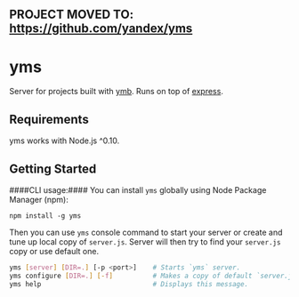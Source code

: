 PROJECT MOVED TO: https://github.com/yandex/yms
------------

yms
======

Server for projects built with [ymb](https://www.npmjs.org/package/ymb). Runs on top of [express](http://expressjs.com/).

Requirements
------------
yms works with Node.js ^0.10.

Getting Started
---------------
####CLI usage:####
You can install `yms` globally using Node Package Manager (npm):

    npm install -g yms

Then you can use `yms` console command to start your server or create and tune up local copy of `server.js`.
Server will then try to find your `server.js` copy or use default one.

````bash
yms [server] [DIR=.] [-p <port>]    # Starts `yms` server.
yms configure [DIR=.] [-f]          # Makes a copy of default `server.js` in specified directory.
yms help                            # Displays this message.
````
